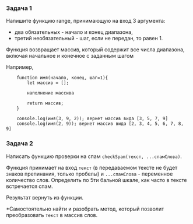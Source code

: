 ### Задача 1

Напишите функцию range, принимающую на вход 3 аргумента:
- два обязательных - начало и конец диапазона,
- третий необязательный - шаг, если не передан, то равен 1.

Функция возвращает массив, который содержит все числа диапазона, включая начальное и конечное с заданным шагом


Например,


        function имя(начало, конец, шаг=1){
            let массив = [];
            
            наполнение массива
            
            return массив;
        }

        console.log(имя(3, 9, 2)); вернет массив вида [3, 5, 7, 9]
        console.log(имя(2, 9)); вернет массив вида [2, 3, 4, 5, 6, 7, 8, 9]
        
        
### Задача 2

Написать функцию проверки на спам `checkSpam(текст, ...спамСлова)`.

Функция принимает на вход `текст` (в передаваемом тексте не будет знаков препинания, только пробелы) и `...спамСлова` - переменное количество слов.
Определить по 5ти бальной шкале, как часто в тексте встречается спам.

Результат вернуть из функции.    

*Самостоятельно найти и разобрать метод, который позволит преобразовать `текст` в массив слов.     
    
        
        
